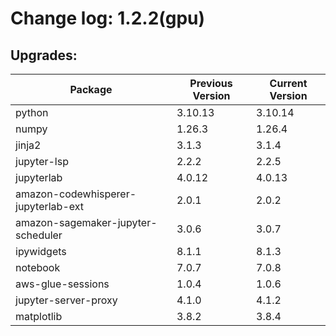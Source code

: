 # Change log: 1.2.2(gpu)

## Upgrades: 

Package | Previous Version | Current Version
---|---|---
python|3.10.13|3.10.14
numpy|1.26.3|1.26.4
jinja2|3.1.3|3.1.4
jupyter-lsp|2.2.2|2.2.5
jupyterlab|4.0.12|4.0.13
amazon-codewhisperer-jupyterlab-ext|2.0.1|2.0.2
amazon-sagemaker-jupyter-scheduler|3.0.6|3.0.7
ipywidgets|8.1.1|8.1.3
notebook|7.0.7|7.0.8
aws-glue-sessions|1.0.4|1.0.6
jupyter-server-proxy|4.1.0|4.1.2
matplotlib|3.8.2|3.8.4
